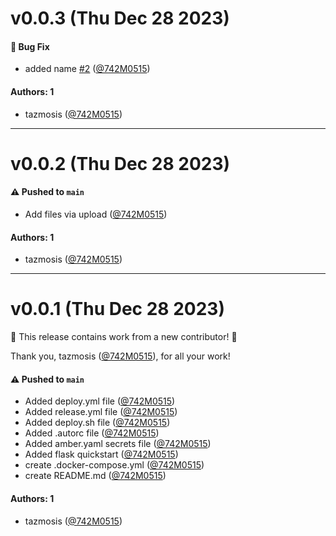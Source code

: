 # v0.0.3 (Thu Dec 28 2023)

#### 🐛 Bug Fix

- added name [#2](https://github.com/742M0515/container-kylrlqk/pull/2) ([@742M0515](https://github.com/742M0515))

#### Authors: 1

- tazmosis ([@742M0515](https://github.com/742M0515))

---

# v0.0.2 (Thu Dec 28 2023)

#### ⚠️ Pushed to `main`

- Add files via upload ([@742M0515](https://github.com/742M0515))

#### Authors: 1

- tazmosis ([@742M0515](https://github.com/742M0515))

---

# v0.0.1 (Thu Dec 28 2023)

:tada: This release contains work from a new contributor! :tada:

Thank you, tazmosis ([@742M0515](https://github.com/742M0515)), for all your work!

#### ⚠️ Pushed to `main`

- Added deploy.yml file ([@742M0515](https://github.com/742M0515))
- Added release.yml file ([@742M0515](https://github.com/742M0515))
- Added deploy.sh file ([@742M0515](https://github.com/742M0515))
- Added .autorc file ([@742M0515](https://github.com/742M0515))
- Added amber.yaml secrets file ([@742M0515](https://github.com/742M0515))
- Added flask quickstart ([@742M0515](https://github.com/742M0515))
- create .docker-compose.yml ([@742M0515](https://github.com/742M0515))
- create README.md ([@742M0515](https://github.com/742M0515))

#### Authors: 1

- tazmosis ([@742M0515](https://github.com/742M0515))
